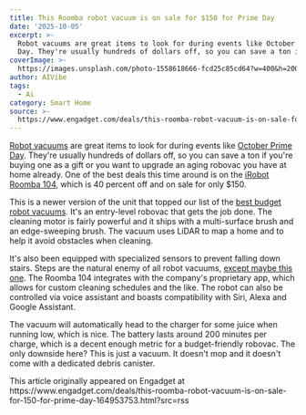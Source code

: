 ```yaml
---
title: This Roomba robot vacuum is on sale for $150 for Prime Day
date: '2025-10-05'
excerpt: >-
  Robot vacuums are great items to look for during events like October Prime
  Day. They're usually hundreds of dollars off, so you can save a ton if you'...
coverImage: >-
  https://images.unsplash.com/photo-1558618666-fcd25c85cd64?w=400&h=200&fit=crop&auto=format
author: AIVibe
tags:
  - Ai
category: Smart Home
source: >-
  https://www.engadget.com/deals/this-roomba-robot-vacuum-is-on-sale-for-150-for-prime-day-164953753.html?src=rss
---
```

<p><a data-i13n="cpos:1;pos:1" href="https://www.engadget.com/deals/the-best-october-prime-day-robot-vacuum-deals-you-can-get-now-save-on-machines-from-irobot-shark-dyson-and-others-151504093.html">Robot vacuums</a> are great items to look for during events like <a data-i13n="cpos:2;pos:1" href="https://www.engadget.com/amazon-prime-day/">October Prime Day</a>. They're usually hundreds of dollars off, so you can save a ton if you're buying one as a gift or you want to upgrade an aging robovac you have at home already. One of the best deals this time around is on the <a data-i13n="elm:affiliate_link;sellerN:Amazon;elmt:;cpos:3;pos:1" href="https://shopping.yahoo.com/rdlw?merchantId=66ea567a-c987-4c2e-a2ff-02904efde6ea&amp;itemId=amazon_B0F468NMZH&amp;siteId=us-engadget&amp;pageId=1p-autolink&amp;contentUuid=c5319afd-97e7-465b-aa89-2fdb24bca878&amp;featureId=text-link&amp;merchantName=Amazon&amp;linkText=iRobot+Roomba+104&amp;custData=eyJzb3VyY2VOYW1lIjoiV2ViLURlc2t0b3AtVmVyaXpvbiIsImxhbmRpbmdVcmwiOiJodHRwczovL3d3dy5hbWF6b24uY29tL2RwL0IwRjQ2OE5NWkg_dGFnPWdkZ3QwYy0yMCIsImNvbnRlbnRVdWlkIjoiYzUzMTlhZmQtOTdlNy00NjViLWFhODktMmZkYjI0YmNhODc4Iiwib3JpZ2luYWxVcmwiOiJodHRwczovL3d3dy5hbWF6b24uY29tL2RwL0IwRjQ2OE5NWkgiLCJkeW5hbWljQ2VudHJhbFRyYWNraW5nSWQiOnRydWUsInNpdGVJZCI6InVzLWVuZ2FkZ2V0IiwicGFnZUlkIjoiMXAtYXV0b2xpbmsiLCJmZWF0dXJlSWQiOiJ0ZXh0LWxpbmsifQ&amp;signature=AQAAAYxrO0zn4J21pV3nc9wpOHIcI9yNnyM2yiF3mA-lAjZe&amp;gcReferrer=https%3A%2F%2Fwww.amazon.com%2Fdp%2FB0F468NMZH" class="rapid-with-clickid" data-original-link="https://www.amazon.com/dp/B0F468NMZH">iRobot Roomba 104</a>, which is 40 percent off and on sale for only $150.</p> 
<p>This is a newer version of the unit that topped our list of the <a data-i13n="cpos:4;pos:1" href="https://www.engadget.com/home/smart-home/best-budget-robot-vacuums-133030847.html">best budget robot vacuums</a>. It's an entry-level robovac that gets the job done. The cleaning motor is fairly powerful and it ships with a multi-surface brush and an edge-sweeping brush. The vacuum uses LiDAR to map a home and to help it avoid obstacles when cleaning.</p> <span id="end-legacy-contents"></span> 
<p> <core-commerce id="8078687939044455b659cae421eb3bfd" data-type="product-list" data-original-url="https://www.amazon.com/dp/B0F468NMZH"></core-commerce></p> 
<p>It's also been equipped with specialized sensors to prevent falling down stairs. Steps are the natural enemy of all robot vacuums, <a data-i13n="cpos:5;pos:1" href="https://www.engadget.com/home/smart-home/eufys-marswalker-allows-its-robot-vacuums-to-climb-stairs-083020319.html">except maybe this one</a>. The Roomba 104 integrates with the company's proprietary app, which allows for custom cleaning schedules and the like. The robot can also be controlled via voice assistant and boasts compatibility with Siri, Alexa and Google Assistant.</p> 
<p>The vacuum will automatically head to the charger for some juice when running low, which is nice. The battery lasts around 200 minutes per charge, which is a decent enough metric for a budget-friendly robovac. The only downside here? This is just a vacuum. It doesn't mop and it doesn't come with a dedicated debris canister.</p>This article originally appeared on Engadget at https://www.engadget.com/deals/this-roomba-robot-vacuum-is-on-sale-for-150-for-prime-day-164953753.html?src=rss
